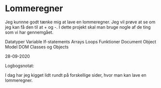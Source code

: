 # Lommeregner

Jeg kunnne godt tænke mig at lave en lommeregner. Jeg vil prøve at se om jeg kan få den til at + og -. I dette projekt skal man bruge nogle af de ting som vi har gennemgået. 

Datatyper
Variable
If-statements
Arrays
Loops
Funktioner
Document Object Model DOM 
Classes og Objects

28-09-2020

Logbogsnotat:

I dag har jeg kigget lidt rundt på forskellige sider, hvor man kan lave en lommeregner.
